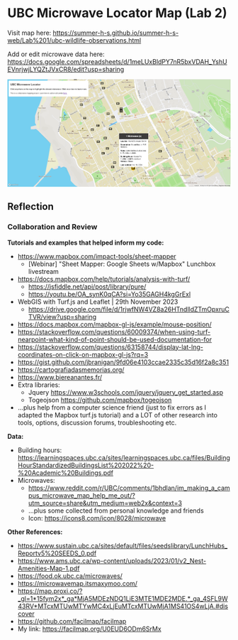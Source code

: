 # UBC Microwave Locator Map (Lab 2)

Visit map here: https://summer-h-s.github.io/summer-h-s-web/Lab%201/ubc-wildlife-observations.html

Add or edit microwave data here: https://docs.google.com/spreadsheets/d/1meLUxBldPY7nR5bxVDAH_YshUEVnrjwjLYQZtJVxCR8/edit?usp=sharing

![lab_2_map_screenshot](https://github.com/summer-h-s/summer-h-s-web/blob/main/Lab2/lab_2_map_screenshot.png)

## Reflection
 

### Collaboration and Review


<b>Tutorials and examples that helped inform my code:</b>
- https://www.mapbox.com/impact-tools/sheet-mapper
	- [Webinar] "Sheet Mapper: Google Sheets w/Mapbox" Lunchbox livestream
- https://docs.mapbox.com/help/tutorials/analysis-with-turf/
	- https://jsfiddle.net/api/post/library/pure/
	- https://youtu.be/OA_synK0qCA?si=Yo35GAGH4kgGrExl
- WebGIS with Turf.js and Leaflet | 29th November 2023
	- https://drive.google.com/file/d/1rjwfNW4VZ8a26HTndlldZTmOpxruCTVR/view?usp=sharing
- https://docs.mapbox.com/mapbox-gl-js/example/mouse-position/
- https://stackoverflow.com/questions/60009374/when-using-turf-nearpoint-what-kind-of-point-should-be-used-documentation-for
- https://stackoverflow.com/questions/63158744/display-lat-lng-coordinates-on-click-on-mapbox-gl-js?rq=3
- https://gist.github.com/jbranigan/9fd06e4103ccae2335c35d16f2a8c351
- https://cartografiadasmemorias.org/
- https://www.biereanantes.fr/
- Extra libraries:
	- Jquery https://www.w3schools.com/jquery/jquery_get_started.asp 
	- Togeojson https://github.com/mapbox/togeojson
- …plus help from a computer science friend (just to fix errors as I adapted the Mapbox turf.js tutorial) and a LOT of other research into tools, options, discussion forums, troubleshooting etc.

<b>Data:</b>
- Building hours: https://learningspaces.ubc.ca/sites/learningspaces.ubc.ca/files/BuildingHourStandardizedBuildingsList%202022%20-%20Academic%20Buildings.pdf 
- Microwaves:
	- https://www.reddit.com/r/UBC/comments/1bhdlan/im_making_a_campus_microwave_map_help_me_out/?utm_source=share&utm_medium=web2x&context=3
	- …plus some collected from personal knowledge and friends
	- Icon: https://icons8.com/icon/8028/microwave

<b>Other References:</b>
- https://www.sustain.ubc.ca/sites/default/files/seedslibrary/LunchHubs_Reportv5%20SEEDS_0.pdf
- https://www.ams.ubc.ca/wp-content/uploads/2023/01/v2_Nest-Amenities-Map-1.pdf
- https://food.ok.ubc.ca/microwaves/
- https://microwavemap.itsmaxymoo.com/
- https://map.proxi.co/?_gl=1*15fym2x*_ga*MjA5MDEzNDQ1LjE3MTE1MDE2MDE.*_ga_4SFL9W43RV*MTcxMTUwMTYwMC4xLjEuMTcxMTUwMjA1MS41OS4wLjA.#discover
- https://github.com/facilmap/facilmap
- 	My link: https://facilmap.org/U0EUD6ODm6SrMx
